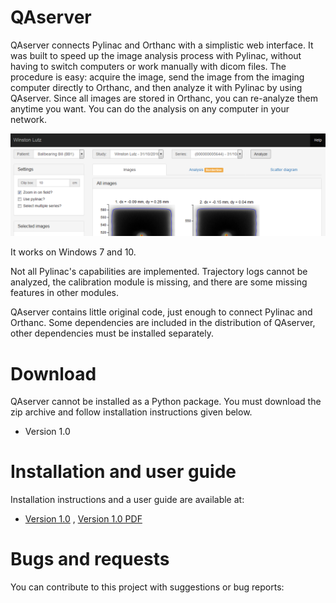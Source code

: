 # QAserver

QAserver connects Pylinac and Orthanc with a simplistic web interface. It was built to speed up the image analysis process with Pylinac, without having to switch computers or work manually with dicom files. The procedure is easy: acquire the image, send the image from the imaging computer directly to Orthanc, and then analyze it with Pylinac by using QAserver. Since all images are stored in Orthanc, you can re-analyze them anytime you want. You can do the analysis on any computer in your network.

![image](image.png)

It works on Windows 7 and 10.

Not all Pylinac's capabilities are implemented. Trajectory logs cannot be analyzed, the calibration module is missing, and there are some missing features in other modules.

QAserver contains little original code, just enough to connect Pylinac and Orthanc. Some dependencies are included in the distribution of QAserver, other dependencies must be installed separately.


# Download

QAserver cannot be installed as a Python package. You must download the zip archive and follow installation instructions given below.

* Version 1.0

# Installation and user guide

Installation instructions and a user guide are available at:

* [Version 1.0](https://brjdenis.github.io/qaserver/docs/version1.0/html/) , [Version 1.0 PDF](/pdf/qaserver1.0.pdf)

# Bugs and requests

You can contribute to this project with suggestions or bug reports: 

